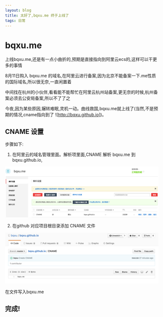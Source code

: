 ```yaml
---
layout: blog
title: 太好了,bqxu.me 终于上线了
tags: 日常
---
```


# bqxu.me


上线bqxu.me,还是有一点小曲折的,预期是直接指向到阿里云ecs的,这样可以干更多的事情

8月11日购入 bqxu.me 的域名,在阿里云进行备案,因为北京不能备案一下.me性质的国际域名,所以很无奈,一直闲置着

中间找在杭州的小伙伴,看看能不能帮忙在阿里云杭州站备案,更无奈的时候,杭州备案必须去公安局备案,所以不了了之

今夜,因为某些原因,辗转难眠,灵机一动。曲线救国,bqxu.me就上线了(当然,不是预期的情况,cname指向到了 ![http://bqxu.github.io])。


## CNAME 设置

步骤如下:

1. 在阿里云的域名管理里面。解析项里面,CNAME 解析 bqxu.me 到bqxu.github.io,

![/assets/2016-08/img-8-30-1.png](/assets/2016-08/img-8-30-1.png)

2. 在github 对应项目根目录添加 CNAME 文件

![/assets/2016-08/img-8-30-2.png](/assets/2016-08/img-8-30-2.png)

在文件写入bqxu.me


## 完成!
